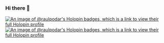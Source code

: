 ### Hi there 👋
[![An image of @raulpodar's Holopin badges, which is a link to view their full Holopin profile](https://holopin.me/raulpodar)](https://holopin.io/@raulpodar)
[![An image of @raulpodar's Holopin badges, which is a link to view their full Holopin profile](https://en.wikipedia.org/wiki/File:Image_created_with_a_mobile_phone.png)](https://en.wikipedia.org/wiki/File:Image_created_with_a_mobile_phone.png)
<!--
**raulpodar/raulpodar** is a ✨ _special_ ✨ repository because its `README.md` (this file) appears on your GitHub profile.

Here are some ideas to get you started:

- 🔭 I’m currently working on ...
- 🌱 I’m currently learning ...
- 👯 I’m looking to collaborate on ...
- 🤔 I’m looking for help with ...
- 💬 Ask me about ...
- 📫 How to reach me: ...
- 😄 Pronouns: ...
- ⚡ Fun fact: ...
-->
